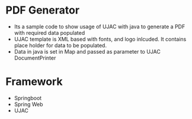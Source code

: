 # PDF Generator
- Its a sample code to show usage of UJAC with java to generate a PDF with required data populated
- UJAC template is XML based with fonts, and logo inlcuded. It contains place holder for data to be populated.
- Data in java is set in Map and passed as parameter to UJAC DocumentPrinter

# Framework
- Springboot
- Spring Web
- UJAC
